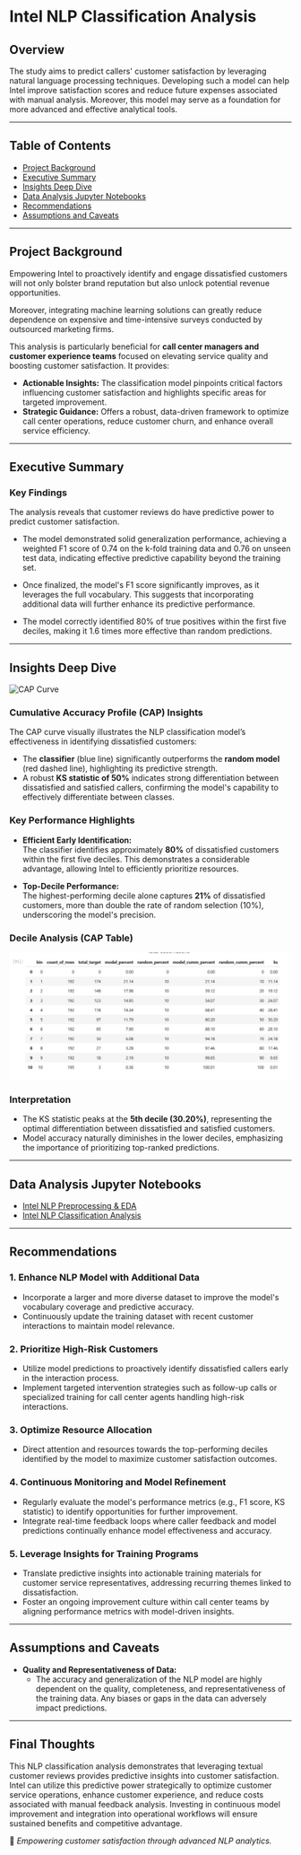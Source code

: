 # **Intel NLP Classification Analysis**

## **Overview**
The study aims to predict callers' customer satisfaction by leveraging natural language processing techniques. Developing such a model can help Intel improve satisfaction scores and reduce future expenses associated with manual analysis. Moreover, this model may serve as a foundation for more advanced and effective analytical tools.

---

## **Table of Contents**
- [Project Background](#project-background)
- [Executive Summary](#executive-summary)
- [Insights Deep Dive](#insights-deep-dive)
- [Data Analysis Jupyter Notebooks](#Data-Analysis-Jupyter-Notebooks)
- [Recommendations](#recommendations)
- [Assumptions and Caveats](#assumptions-and-caveats)

---

## **Project Background**
Empowering Intel to proactively identify and engage dissatisfied customers will not only bolster brand reputation but also unlock potential revenue opportunities.

Moreover, integrating machine learning solutions can greatly reduce dependence on expensive and time-intensive surveys conducted by outsourced marketing firms.

This analysis is particularly beneficial for **call center managers and customer experience teams** focused on elevating service quality and boosting customer satisfaction. It provides:

- **Actionable Insights:** The classification model pinpoints critical factors influencing customer satisfaction and highlights specific areas for targeted improvement.
- **Strategic Guidance:** Offers a robust, data-driven framework to optimize call center operations, reduce customer churn, and enhance overall service efficiency.

---

## **Executive Summary**

### **Key Findings**
The analysis reveals that customer reviews do have predictive power to predict customer satisfaction.

- The model demonstrated solid generalization performance, achieving a weighted F1 score of 0.74 on the k-fold training data and 0.76 on unseen test data, indicating effective predictive capability beyond the training set.

- Once finalized, the model's F1 score significantly improves, as it leverages the full vocabulary. This suggests that incorporating additional data will further enhance its predictive performance.

- The model correctly identified 80% of true positives within the first five deciles, making it 1.6 times more effective than random predictions.

---

## **Insights Deep Dive**

![CAP Curve](./ReadMe_Images/CAP.JPG)

### **Cumulative Accuracy Profile (CAP) Insights**

The CAP curve visually illustrates the NLP classification model’s effectiveness in identifying dissatisfied customers:

- The **classifier** (blue line) significantly outperforms the **random model** (red dashed line), highlighting its predictive strength.
- A robust **KS statistic of 50%** indicates strong differentiation between dissatisfied and satisfied callers, confirming the model's capability to effectively differentiate between classes.

### **Key Performance Highlights**

- **Efficient Early Identification:**  
  The classifier identifies approximately **80%** of dissatisfied customers within the first five deciles. This demonstrates a considerable advantage, allowing Intel to efficiently prioritize resources.

- **Top-Decile Performance:**  
  The highest-performing decile alone captures **21%** of dissatisfied customers, more than double the rate of random selection (10%), underscoring the model's precision.

### **Decile Analysis (CAP Table)**

![CAP Table](./ReadMe_Images/CAP_Table.JPG)

### **Interpretation**
- The KS statistic peaks at the **5th decile (30.20%)**, representing the optimal differentiation between dissatisfied and satisfied customers.
- Model accuracy naturally diminishes in the lower deciles, emphasizing the importance of prioritizing top-ranked predictions.

---

## **Data Analysis Jupyter Notebooks**
- [Intel NLP Preprocessing & EDA](./Intel_NLP_Preprocessing_EDA.ipynb)  
- [Intel NLP Classification Analysis](./Intel_NLP_Classification_Analysis.ipynb)  

---

## **Recommendations**

### **1. Enhance NLP Model with Additional Data**  
- Incorporate a larger and more diverse dataset to improve the model's vocabulary coverage and predictive accuracy.
- Continuously update the training dataset with recent customer interactions to maintain model relevance.

### **2. Prioritize High-Risk Customers**
- Utilize model predictions to proactively identify dissatisfied callers early in the interaction process.
- Implement targeted intervention strategies such as follow-up calls or specialized training for call center agents handling high-risk interactions.

### **3. Optimize Resource Allocation**
- Direct attention and resources towards the top-performing deciles identified by the model to maximize customer satisfaction outcomes.

### **4. Continuous Monitoring and Model Refinement**
- Regularly evaluate the model's performance metrics (e.g., F1 score, KS statistic) to identify opportunities for further improvement.
- Integrate real-time feedback loops where caller feedback and model predictions continually enhance model effectiveness and accuracy.

### **5. Leverage Insights for Training Programs**
- Translate predictive insights into actionable training materials for customer service representatives, addressing recurring themes linked to dissatisfaction.
- Foster an ongoing improvement culture within call center teams by aligning performance metrics with model-driven insights.

---

## **Assumptions and Caveats**  

- **Quality and Representativeness of Data:**
  - The accuracy and generalization of the NLP model are highly dependent on the quality, completeness, and representativeness of the training data. Any biases or gaps in the data can adversely impact predictions.

---

## **Final Thoughts**
This NLP classification analysis demonstrates that leveraging textual customer reviews provides predictive insights into customer satisfaction. Intel can utilize this predictive power strategically to optimize customer service operations, enhance customer experience, and reduce costs associated with manual feedback analysis. Investing in continuous model improvement and integration into operational workflows will ensure sustained benefits and competitive advantage.

🚀 *Empowering customer satisfaction through advanced NLP analytics.*

